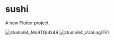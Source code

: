 # sushi

A new Flutter project.

![studio64_Mo9TQuI349](https://user-images.githubusercontent.com/94138023/213792419-b4cf0aa1-9294-4dfe-a16c-a6fc45830e61.png)
![studio64_cUaLogI7E1](https://user-images.githubusercontent.com/94138023/213792425-996d4030-7805-405b-becb-f857ee8d365e.png)

